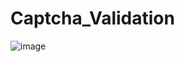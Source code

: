 # Captcha_Validation

![image](https://github.com/user-attachments/assets/55b38690-c2ff-4b08-ab78-d50e83ca39bb)
